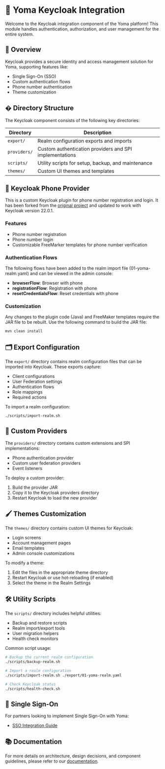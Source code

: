 # 🔐 Yoma Keycloak Integration

Welcome to the Keycloak integration component of the Yoma platform! This module handles authentication, authorization, and user management for the entire system.

## 🌟 Overview

Keycloak provides a secure identity and access management solution for Yoma, supporting features like:

- Single Sign-On (SSO)
- Custom authentication flows
- Phone number authentication
- Theme customization

## � Directory Structure

The Keycloak component consists of the following key directories:

| Directory    | Description                                             |
| ------------ | ------------------------------------------------------- |
| `export/`    | Realm configuration exports and imports                 |
| `providers/` | Custom authentication providers and SPI implementations |
| `scripts/`   | Utility scripts for setup, backup, and maintenance      |
| `themes/`    | Custom UI themes and templates                          |

## 📱 Keycloak Phone Provider

This is a custom Keycloak plugin for phone number registration and login. It has been forked from the [original project](https://github.com/cooperlyt/keycloak-phone-provider/tree/keycloak22.x.x) and updated to work with Keycloak version 22.0.1.

### Features

- Phone number registration
- Phone number login
- Customizable FreeMarker templates for phone number verification

### Authentication Flows

The following flows have been added to the realm import file (01-yoma-realm.yaml) and can be viewed in the admin console:

- **browserFlow**: Browser with phone
- **registrationFlow**: Registration with phone
- **resetCredentialsFlow**: Reset credentials with phone

### Customization

Any changes to the plugin code (Java) and FreeMaker templates require the JAR file to be rebuilt. Use the following command to build the JAR file:

```sh
mvn clean install
```

## 🗂️ Export Configuration

The `export/` directory contains realm configuration files that can be imported into Keycloak. These exports capture:

- Client configurations
- User Federation settings
- Authentication flows
- Role mappings
- Required actions

To import a realm configuration:

```sh
./scripts/import-realm.sh
```

## 🧩 Custom Providers

The `providers/` directory contains custom extensions and SPI implementations:

- Phone authentication provider
- Custom user federation providers
- Event listeners

To deploy a custom provider:

1. Build the provider JAR
2. Copy it to the Keycloak providers directory
3. Restart Keycloak to load the new provider

## 🖌️ Themes Customization

The `themes/` directory contains custom UI themes for Keycloak:

- Login screens
- Account management pages
- Email templates
- Admin console customizations

To modify a theme:

1. Edit the files in the appropriate theme directory
2. Restart Keycloak or use hot-reloading (if enabled)
3. Select the theme in the Realm Settings

## 🛠️ Utility Scripts

The `scripts/` directory includes helpful utilities:

- Backup and restore scripts
- Realm import/export tools
- User migration helpers
- Health check monitors

Common script usage:

```sh
# Backup the current realm configuration
./scripts/backup-realm.sh

# Import a realm configuration
./scripts/import-realm.sh ./export/01-yoma-realm.yaml

# Check Keycloak status
./scripts/health-check.sh
```

## 🔑 Single Sign-On

For partners looking to implement Single Sign-On with Yoma:

- [SSO Integration Guide](../../docs/sso/README.md)

## 📚 Documentation

For more details on architecture, design decisions, and component guidelines, please refer to our [documentation](../../docs/README.md).
